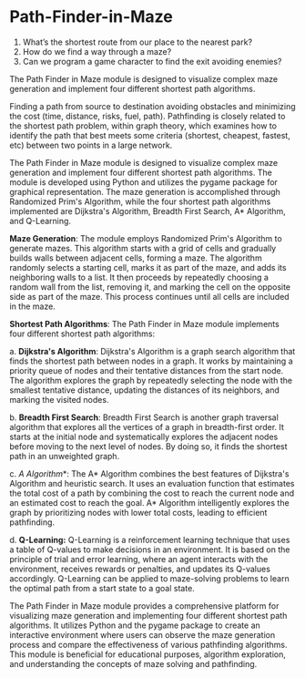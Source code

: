 # Path-Finder-in-Maze
1. What’s the shortest route from our place to the nearest park?
2. How do we find a way through a maze?
3. Can we program a game character to find the exit avoiding enemies?

The Path Finder in Maze module is designed to visualize complex maze generation and implement four different shortest path algorithms. 

Finding a path from source to destination avoiding obstacles and minimizing the cost (time, distance, risks, fuel, path).
Pathfinding is closely related to the shortest path problem, within graph theory, which examines how to identify the path that best meets some criteria (shortest, cheapest, fastest, etc) between two points in a large network.

The Path Finder in Maze module is designed to visualize complex maze generation and implement four different shortest path algorithms. The module is developed using Python and utilizes the pygame package for graphical representation. The maze generation is accomplished through Randomized Prim's Algorithm, while the four shortest path algorithms implemented are Dijkstra's Algorithm, Breadth First Search, A* Algorithm, and Q-Learning.

**Maze Generation**:
The module employs Randomized Prim's Algorithm to generate mazes. This algorithm starts with a grid of cells and gradually builds walls between adjacent cells, forming a maze. The algorithm randomly selects a starting cell, marks it as part of the maze, and adds its neighboring walls to a list. It then proceeds by repeatedly choosing a random wall from the list, removing it, and marking the cell on the opposite side as part of the maze. This process continues until all cells are included in the maze.

**Shortest Path Algorithms**:
The Path Finder in Maze module implements four different shortest path algorithms:

a. **Dijkstra's Algorithm**:
Dijkstra's Algorithm is a graph search algorithm that finds the shortest path between nodes in a graph. It works by maintaining a priority queue of nodes and their tentative distances from the start node. The algorithm explores the graph by repeatedly selecting the node with the smallest tentative distance, updating the distances of its neighbors, and marking the visited nodes.

b. **Breadth First Search**:
Breadth First Search is another graph traversal algorithm that explores all the vertices of a graph in breadth-first order. It starts at the initial node and systematically explores the adjacent nodes before moving to the next level of nodes. By doing so, it finds the shortest path in an unweighted graph.

c. **A* Algorithm**: The A* Algorithm combines the best features of Dijkstra's Algorithm and heuristic search. It uses an evaluation function that estimates the total cost of a path by combining the cost to reach the current node and an estimated cost to reach the goal. A* Algorithm intelligently explores the graph by prioritizing nodes with lower total costs, leading to efficient pathfinding.

d. **Q-Learning:**
Q-Learning is a reinforcement learning technique that uses a table of Q-values to make decisions in an environment. It is based on the principle of trial and error learning, where an agent interacts with the environment, receives rewards or penalties, and updates its Q-values accordingly. Q-Learning can be applied to maze-solving problems to learn the optimal path from a start state to a goal state.

The Path Finder in Maze module provides a comprehensive platform for visualizing maze generation and implementing four different shortest path algorithms. It utilizes Python and the pygame package to create an interactive environment where users can observe the maze generation process and compare the effectiveness of various pathfinding algorithms. This module is beneficial for educational purposes, algorithm exploration, and understanding the concepts of maze solving and pathfinding.
